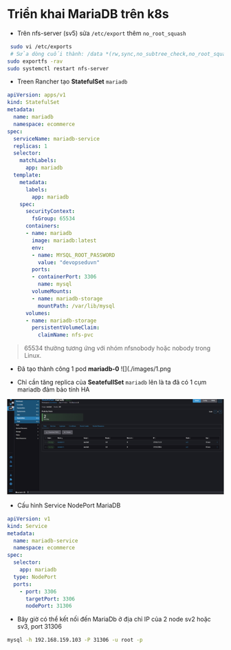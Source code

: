 # Triển khai MariaDB trên k8s

- Trên nfs-server (sv5) sửa `/etc/export` thêm `no_root_squash`

```sh
 sudo vi /etc/exports
 # Sửa dòng cuối thành: /data *(rw,sync,no_subtree_check,no_root_squash)
sudo exportfs -rav
sudo systemctl restart nfs-server
```

- Treen Rancher tạo **StatefulSet** `mariadb`

```yml
apiVersion: apps/v1
kind: StatefulSet
metadata:
  name: mariadb
  namespace: ecommerce
spec:
  serviceName: mariadb-service
  replicas: 1
  selector:
    matchLabels:
      app: mariadb
  template:
    metadata:
      labels:
        app: mariadb
    spec:
      securityContext:
        fsGroup: 65534
      containers:
      - name: mariadb
        image: mariadb:latest
        env:
        - name: MYSQL_ROOT_PASSWORD
          value: "devopseduvn"
        ports:
        - containerPort: 3306
          name: mysql
        volumeMounts:
        - name: mariadb-storage
          mountPath: /var/lib/mysql
      volumes:
      - name: mariadb-storage
        persistentVolumeClaim:
          claimName: nfs-pvc
```

>65534 thường tương ứng với nhóm nfsnobody hoặc nobody trong Linux.

- Đã tạo thành công 1 pod **mariadb-0**
![](./images/1.png

- Chỉ cần tăng replica của **SeatefullSet** `mariadb` lên là ta đã có 1 cụm mariadb đảm bảo tính HA

![](./images/2.png)

- Cấu hình Service NodePort MariaDB

```yml
apiVersion: v1
kind: Service
metadata:
  name: mariadb-service
  namespace: ecommerce
spec:
  selector:
    app: mariadb
  type: NodePort
  ports:
    - port: 3306
      targetPort: 3306
      nodePort: 31306
```

- Bây giờ có thể kết nối đến MariaDb ở địa chỉ IP của 2 node sv2 hoặc sv3, port 31306

```sh
mysql -h 192.168.159.103 -P 31306 -u root -p
```
